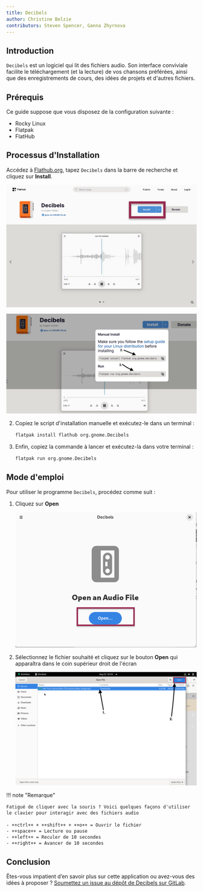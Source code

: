 ```yaml
---
title: Decibels
author: Christine Belzie
contributors: Steven Spencer, Ganna Zhyrnova
---
```


## Introduction

`Decibels` est un logiciel qui lit des fichiers audio. Son interface conviviale facilite le téléchargement (et la lecture) de vos chansons préférées, ainsi que des enregistrements de cours, des idées de projets et d'autres fichiers.

## Prérequis

Ce guide suppose que vous disposez de la configuration suivante :

 - Rocky Linux
 - Flatpak
 - FlatHub

## Processus d'Installation

Accédez à [Flathub.org](https://flathub.org), tapez `Decibels` dans la barre de recherche et cliquez sur **Install**.

![Screenshot of the Decibels app page on FlatHub, showing the install button being highlighted by a red rectangle](images/01_decibels.png)

![manual install script and run script](images/decibels-install.png)

2. Copiez le script d'installation manuelle et exécutez-le dans un terminal :

   ```bash
   flatpak install flathub org.gnome.Decibels
   ```

3. Enfin, copiez la commande à lancer et exécutez-la dans votre terminal :

   ```bash
   flatpak run org.gnome.Decibels
   ```

## Mode d'emploi

Pour utiliser le programme `Decibels`, procédez comme suit :

1. Cliquez sur **Open**

   ![Screenshot of Decibels' landing page with a red rectangle surrounding the blue open button](images/02_decibels.png)

2. Sélectionnez le fichier souhaité et cliquez sur le bouton **Open** qui apparaîtra dans le coin supérieur droit de l'écran

   ![Screenshot of Decibels file selection interface with numbered arrows indicating audio file and Open button](images/03_decibels.png)

!!! note "Remarque"

```
Fatigué de cliquer avec la souris ? Voici quelques façons d'utiliser le clavier pour interagir avec des fichiers audio

- ++ctrl++ + ++shift++ + ++o++ = Ouvrir le fichier
- ++space++ = Lecture ou pause
- ++left++ = Reculer de 10 secondes
- ++right++ = Avancer de 10 secondes
```

## Conclusion

Êtes-vous impatient d’en savoir plus sur cette application ou avez-vous des idées à proposer ? [Soumettez un issue au dépôt de Decibels sur GitLab](https://gitlab.gnome.org/GNOME/Incubator/decibels/-/issues).
